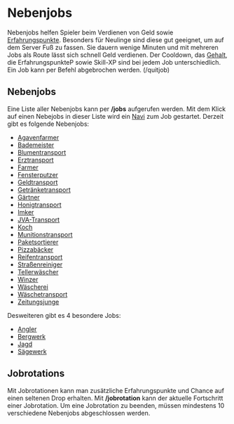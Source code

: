 # Nebenjobs

Nebenjobs helfen Spieler beim Verdienen von Geld sowie [Erfahrungspunkte](../../pages/allgemein/level.md). Besonders für Neulinge sind diese gut geeignet, um auf dem Server Fuß zu fassen. Sie dauern wenige Minuten und mit mehreren Jobs als Route lässt sich schnell Geld verdienen. Der Cooldown, das [Gehalt](../../pages/allgemein/payday.md), die ErfahrungspunkteP sowie Skill-XP sind bei jedem Job unterschiedlich. Ein Job kann per Befehl abgebrochen werden. (/quitjob)

## Nebenjobs
Eine Liste aller Nebenjobs kann per **/jobs** aufgerufen werden.
Mit dem Klick auf einen Nebejobs in dieser Liste wird ein [Navi](../../pages/allgemein/navigation.md) zum Job gestartet.
Derzeit gibt es folgende Nebenjobs:

* [Agavenfarmer](agavenfarmer.md)
* [Bademeister](bademeister.md)
* [Blumentransport](blumentransport.md)
* [Erztransport](erztransport.md)
* [Farmer](farmer.md)
* [Fensterputzer](fensterputzer.md)
* [Geldtransport](geldtransport.md)
* [Getränketransport](getränketransport.md)
* [Gärtner](gärtner.md)
* [Honigtransport](honigtransport.md)
* [Imker](imker.md)
* [JVA-Transport](jvatransport.md)
* [Koch](koch.md)
* [Munitionstransport](munitionstransport.md)
* [Paketsortierer](paketsortierer.md)
* [Pizzabäcker](pizzabäcker.md)
* [Reifentransport](reifentransport.md)
* [Straßenreiniger](straßenreiniger.md)
* [Tellerwäscher](tellerwäscher.md)
* [Winzer](winzer.md)
* [Wäscherei](wäscherei.md)
* [Wäschetransport](wäschetransport.md)
* [Zeitungsjunge](zeitungsjunge.md)

Desweiteren gibt es 4 besondere Jobs:

* [Angler](angler.md)
* [Bergwerk](bergbau.md)
* [Jagd](jagd.md)
* [Sägewerk](sägewerk.md)

## Jobrotations
Mit Jobrotationen kann man zusätzliche Erfahrungspunkte und Chance auf einen seltenen Drop erhalten. 
Mit **/jobrotation** kann der aktuelle Fortschritt einer Jobrotation.
Um eine Jobrotation zu beenden, müssen mindestens 10 verschiedene Nebenjobs abgeschlossen werden.





